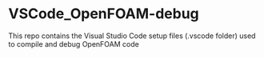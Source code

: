 # VSCode_OpenFOAM-debug
This repo contains the Visual Studio Code setup files (.vscode folder) used to compile and debug OpenFOAM code
